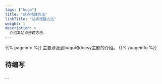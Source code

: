 ```yaml
---
tags: ["hugo"]
title: "站点搭建方法"
linkTitle: "站点搭建方法"
weight: 1
description: >
  介绍本站点搭建方法.
---
```


{{% pageinfo %}}
主要涉及到hugo和docsy主题的介绍。
{{% /pageinfo %}}

## 待编写

...